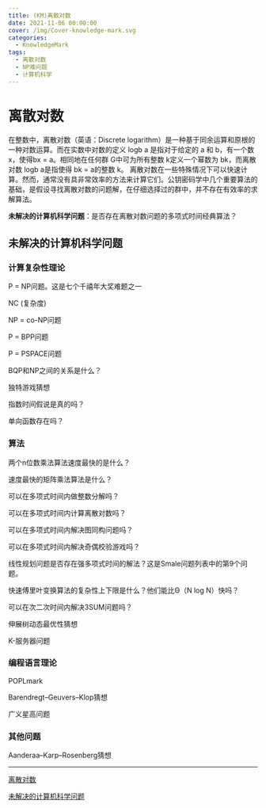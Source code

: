 ```yaml
---
title: (KM)离散对数
date: 2021-11-06 00:00:00
cover: /img/Cover-knowledge-mark.svg
categories:
  - KnowledgeMark
tags:
  - 离散对数
  - NP难问题
  - 计算机科学
---
```


# 离散对数

在整数中，离散对数（英语：Discrete logarithm）是一种基于同余运算和原根的一种对数运算。而在实数中对数的定义 logb a 是指对于给定的 a 和 b，有一个数 x，使得bx = a。相同地在任何群 G中可为所有整数 k定义一个幂数为 bk，而离散对数 logb a是指使得 bk = a的整数 k。 离散对数在一些特殊情况下可以快速计算。然而，通常没有具非常效率的方法来计算它们。公钥密码学中几个重要算法的基础，是假设寻找离散对数的问题解，在仔细选择过的群中，并不存在有效率的求解算法。

**未解决的计算机科学问题**：是否存在离散对数问题的多项式时间经典算法？


## 未解决的计算机科学问题

### 计算复杂性理论

P = NP问题。这是七个千禧年大奖难题之一

NC (复杂度)

NP = co-NP问题

P = BPP问题

P = PSPACE问题

BQP和NP之间的关系是什么？

独特游戏猜想

指数时间假说是真的吗？

单向函数存在吗？

### 算法

两个n位数乘法算法速度最快的是什么？

速度最快的矩阵乘法算法是什么？

可以在多项式时间内做整数分解吗？

可以在多项式时间内计算离散对数吗？

可以在多项式时间内解决图同构问题吗？

可以在多项式时间内解决奇偶校验游戏吗？

线性规划问题是否存在强多项式时间的解法？这是Smale问题列表中的第9个问题。

快速傅里叶变换算法的复杂性上下限是什么？他们能比Θ（N log N）快吗？

可以在次二次时间内解决3SUM问题吗？

伸展树动态最优性猜想

K-服务器问题

### 编程语言理论

POPLmark

Barendregt–Geuvers–Klop猜想

广义星高问题

### 其他问题

Aanderaa–Karp–Rosenberg猜想

---------------------------------------

[离散对数](https://zh.wikipedia.org/wiki/%E7%A6%BB%E6%95%A3%E5%AF%B9%E6%95%B0)

[未解决的计算机科学问题](https://zh.wikipedia.org/zh-cn/%E6%9C%AA%E8%A7%A3%E5%86%B3%E7%9A%84%E8%AE%A1%E7%AE%97%E6%9C%BA%E7%A7%91%E5%AD%A6%E9%97%AE%E9%A2%98)
